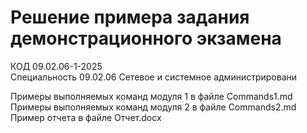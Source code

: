 # Решение примера задания демонстрационного экзамена  

КОД 09.02.06-1-2025  
Специальность 09.02.06 Сетевое и системное администрировани  

Примеры выполняемых команд модуля 1 в файле Commands1.md  
Примеры выполняемых команд модуля 2 в файле Commands2.md  
Пример отчета в файле Отчет.docx  